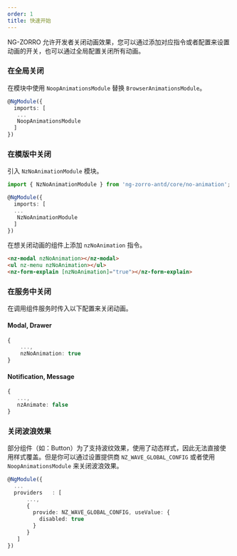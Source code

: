 ```yaml
---
order: 1
title: 快速开始
---
```


NG-ZORRO 允许开发者关闭动画效果，您可以通过添加对应指令或者配置来设置动画的开关，也可以通过全局配置关闭所有动画。

### 在全局关闭

在模块中使用 `NoopAnimationsModule` 替换 `BrowserAnimationsModule`。

```ts
@NgModule({
  imports: [
   ...
   NoopAnimationsModule
  ]
})
```

### 在模版中关闭

引入 `NzNoAnimationModule` 模块。

```ts
import { NzNoAnimationModule } from 'ng-zorro-antd/core/no-animation';

@NgModule({
  imports: [
  ...
   NzNoAnimationModule
  ]
})
```

在想关闭动画的组件上添加 `nzNoAnimation` 指令。

```HTML
<nz-modal nzNoAnimation></nz-modal>
<ul nz-menu nzNoAnimation></ul>
<nz-form-explain [nzNoAnimation]="true"></nz-form-explain>
```

### 在服务中关闭

在调用组件服务时传入以下配置来关闭动画。

#### Modal, Drawer

```ts
{
    ...,
    nzNoAnimation: true
}
```

#### Notification, Message

```ts
{
   ...,
   nzAnimate: false
}
```

### 关闭波浪效果

部分组件（如：Button）为了支持波纹效果，使用了动态样式，因此无法直接使用样式覆盖。但是你可以通过设置提供商 `NZ_WAVE_GLOBAL_CONFIG`
或者使用 `NoopAnimationsModule` 来关闭波浪效果。

```ts
@NgModule({
  ...
  providers   : [
      ...,
      {
        provide: NZ_WAVE_GLOBAL_CONFIG, useValue: {
          disabled: true
        }
      }
   ]
})
```
